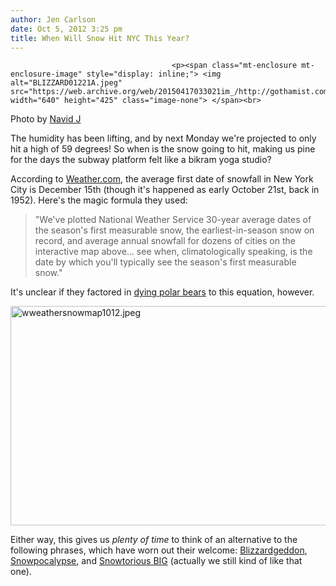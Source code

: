 ```yaml
---
author: Jen Carlson
date: Oct 5, 2012 3:25 pm
title: When Will Snow Hit NYC This Year?
---
```


	
										<p><span class="mt-enclosure mt-enclosure-image" style="display: inline;"> <img alt="BLIZZARD01221A.jpeg" src="https://web.archive.org/web/20150417033021im_/http://gothamist.com/attachments/arts_jen/BLIZZARD01221A.jpeg" width="640" height="425" class="image-none"> </span><br>
<span class="photo_caption">Photo by <a href="https://web.archive.org/web/20150417033021/http://www.flickr.com/photos/vwmang/5303980228/">Navid J</a></span></p>

<p>The humidity has been lifting, and by next Monday we&apos;re projected to only hit a high of 59 degrees! So when is the snow going to hit, making us pine for the days the subway platform felt like a bikram yoga studio? </p>

<p>According to <a href="https://web.archive.org/web/20150417033021/http://www.weather.com/news/weather-winter/snow-seasons-first-average-20121004">Weather.com</a>, the average first date of snowfall in New York City is December 15th (though it&apos;s happened as early October 21st, back in 1952). Here&apos;s the magic formula they used:</p><blockquote>&quot;We&apos;ve plotted National Weather Service 30-year average dates of the season&apos;s first measurable snow, the earliest-in-season snow on record, and average annual snowfall for dozens of cities on the interactive map above... see when, climatologically speaking, is the date by which you&apos;ll typically see the season&apos;s first measurable snow.&quot;</blockquote>It&apos;s unclear if they factored in <a href="https://web.archive.org/web/20150417033021/http://gothamist.com/tags/globalwarming">dying polar bears</a> to this equation, however.<p></p>

<p><span class="mt-enclosure mt-enclosure-image" style="display: inline;"> <img alt="wweathersnowmap1012.jpeg" src="https://web.archive.org/web/20150417033021im_/http://gothamist.com/attachments/arts_jen/wweathersnowmap1012.jpeg" width="640" height="351" class="image-none"> </span></p>

<p>Either way, this gives us <em>plenty of time</em> to think of an alternative to the following phrases, which have worn out their welcome: <a href="https://web.archive.org/web/20150417033021/http://gothamist.com/tags/blizzardgeddon">Blizzardgeddon</a>, <a href="https://web.archive.org/web/20150417033021/http://gothamist.com/tags/snowpocalypse">Snowpocalypse</a>, and <a href="https://web.archive.org/web/20150417033021/http://gothamist.com/tags/snowtoriousbig">Snowtorious BIG</a> (actually we still kind of like that one).</p>					
										
									
				